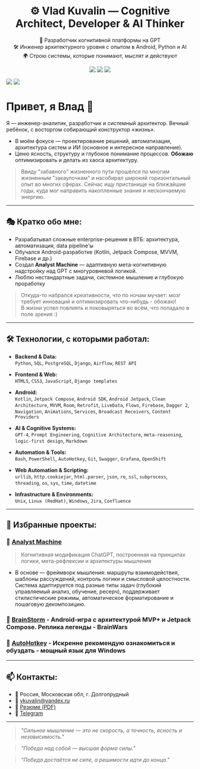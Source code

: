 <h1 align="center">⚙️ Vlad Kuvalin — Cognitive Architect, Developer & AI Thinker</h1>
<p align="center">
  🧠 Разработчик когнитивной платформы на GPT<br/>
  🛠 Инженер архитектурного уровня с опытом в Android, Python и AI<br/>
  🌍 Строю системы, которые понимают, мыслят и действуют
</p>

<p align="center">
  <img src="https://img.shields.io/badge/Android-Kotlin-blue?style=for-the-badge&logo=kotlin"/>
  <img src="https://img.shields.io/badge/AI-GPT4-green?style=for-the-badge&logo=OpenAI"/>
  <img src="https://img.shields.io/badge/Backend-Python-yellow?style=for-the-badge&logo=python"/>
</p>


<p align="left">
  <a href="mailto:vkualvin@yandex.ru"><img src="https://img.shields.io/badge/Email-vkualvin@yandex.ru-blue?style=flat&logo=gmail"/></a>
  <a href="https://t.me/vkualvin"><img src="https://img.shields.io/badge/Telegram-@vkualvin-blue?style=flat&logo=telegram"/></a>
</p>




# Привет, я Влад 👋

Я — инженер-аналитик, разработчик и системный архитектор. Вечный ребёнок, с восторгом собирающий конструктор «жизнь».
- В моём фокусе — проектирование решений, автоматизация, архитектура систем и ИИ (основное и интересное направление).  
- Ценю ясность, структуру и глубокое понимание процессов. **Обожаю** оптимизировать и делать из хаоса архитектуру.

> Ввиду "забавного" жизненного пути прошёлся по многим жизненным "закаулочкам" и насобирал широкий горизонтальный опыт во многих сферах.
> Сейчас ищу пристанище на ближайшие годы, куда мог направить накопленные знания и нескончаемую энергию.

---

## 🎭 Кратко обо мне:

- Разрабатывал сложные enterprise-решения в ВТБ: архитектура, автоматизация, data pipeline'ы
- Обучался Android-разработке (Kotlin, Jetpack Compose, MVVM, Firebase и др.)
- Создал **Analyst Machine** — адаптивную мета-когнитивную надстройку над GPT с многуровневой логикой.
- Люблю нестандартные задачи, системное мышление и глубокую проработку

> Откуда-то набрался креативности, что по ночам мучает: мозг требует инноваций и оптимизировать что-нибудь - обожаю!   
> В жизни успел повлиять и поковыряться во всём, что попадало в поле зрения :)

---

## 🛠️ Технологии, с которыми работал:

- **Backend & Data:**  
`Python`, `SQL`, `PostgreSQL`, `Django`, `Airflow`, `REST API`

- **Frontend & Web:**  
`HTML5`, `CSS3`, `JavaScript`, `Django templates`

- **Android:**  
`Kotlin`, `Jetpack Compose`, `Android SDK`, `Android Jetpack`, `Clean Architecture`,
`MVVM`, `Room`, `Retrofit`, `LiveData`, `Flows`, `Firebase`, `Dagger 2`, `Navigation`, `Animations`, `Services`, `Broadcast Receivers`, `Content Providers`

- **AI & Cognitive Systems:**  
`GPT-4`, `Prompt Engineering`, `Cognitive Architecture`, `meta-reasoning`, `logic-first design`, `Markdown`

- **Automation & Tools:**  
`Bash`, `PowerShell`, `AutoHotkey`, `Git`, `Swagger`, `Grafana`, `OpenShift`

- **Web Automation & Scripting:**  
`urllib`, `http.cookiejar`, `html.parser`, `json`, `re`, `ssl`,
`subprocess`, `threading`, `os`, `sys`, `time`, `datetime`

- **Infrastructure & Environments:**  
`Unix`, `Linux (RedHat)`, `Windows`,  `Jira`, `Confluence`


---

## 📌 Избранные проекты:

### 🤖 [Analyst Machine](https://github.com/Vkuvalin/Analyst-Machine)
> Когнитивная модификация ChatGPT, построенная на принципах логики, мета-рефлексии и архитектуры мышления  

- В основе — фреймворк мышления: маршруты взаимодействия, шаблоны рассуждений,
контроль логики и смысловой целостности. Система адаптируется под разные типы
задач (глубокий управляемый анализ, обучение, ресерч), поддерживает стилистические
режимы, автоматическое форматирование и пошаговую декомпозицию.

### 🧠 [BrainStorm](https://github.com/Vkuvalin/BrainStorm) - Android-игра с архитектурой MVP+ и Jetpack Compose. Реплика легенды - BrainWars
### 🧩 [AutoHotkey](https://github.com/Vkuvalin/AutoHotkey) - Искренне рекомендую ознакомиться и обуздать - мощный язык для Windows

---

## 📫 Контакты:

- 📍 Россия, Московская обл, г. Долгопрудный
- 📧 vkuvalin@yandex.ru
- 🔗 [Резюме (PDF)](https://hh.ru/applicant/resumes/view?resume_id=example)
- 🔗 [Telegram](https://t.me/steppz)

---

> _"Сильное мышление — это не скорость, а точность, ясность и независимость."_

> _"Победа над собой — высшая форма силы."_

> _"Победа достаётся не силе, а решимости идти до конца."_

